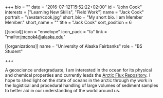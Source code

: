 +++
bio = ""
date = "2016-07-12T15:52:22+02:00"
id = "John Cook"
interests = ["Learning New Skills", "Field Work"]
name = "Jack Cook"
portrait = "/avatar/cook.jpg"
short_bio = "My short bio. I am Member Member."
short_name = ""
title = "Jack Cook"
sort_position = 6

[[social]]
    icon = "envelope"
    icon_pack = "fa"
    link = "mailto:jmcook4@alaska.edu"

[[organizations]]
    name = "University of Alaska Fairbanks"
    role = "BS Student"

+++

A geoscience undergraduate, I am interested in the ocean for its physical and chemical properties and currently leads the [Arctic Flux Repository](/project/arctic-flux-repository/). I hope to shed light on the state of oceans in the arctic through my work in the logistical and procedural handling of large volumes of sediment samples to better aid in our understanding of the world around us.